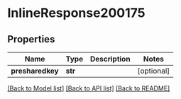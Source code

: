 # InlineResponse200175

## Properties
Name | Type | Description | Notes
------------ | ------------- | ------------- | -------------
**presharedkey** | **str** |  | [optional] 

[[Back to Model list]](../README.md#documentation-for-models) [[Back to API list]](../README.md#documentation-for-api-endpoints) [[Back to README]](../README.md)

